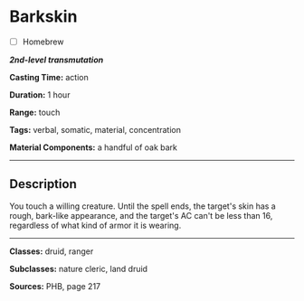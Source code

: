 # Barkskin

- [ ] Homebrew

***2nd-level transmutation***

**Casting Time:** action

**Duration:** 1 hour

**Range:** touch

**Tags:** verbal, somatic, material, concentration

**Material Components:** a handful of oak bark

---

## Description
You touch a willing creature.
Until the spell ends, the target's skin has a rough, bark-like appearance, and the target's AC can't be less than 16, regardless of what kind of armor it is wearing.

---

**Classes:** druid, ranger

**Subclasses:** nature cleric, land druid

**Sources:** PHB, page 217
